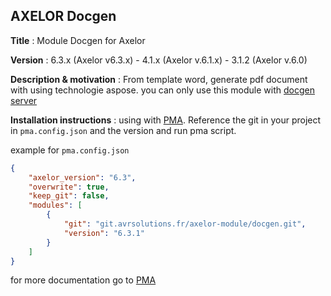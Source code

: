 ## AXELOR Docgen 

**Title** : Module Docgen for Axelor

**Version** : 6.3.x (Axelor v6.3.x) - 4.1.x (Axelor v.6.1.x) - 3.1.2 (Axelor v.6.0)

**Description & motivation** : From template word, generate pdf document with using technologie aspose.
you can only use this module with [docgen server](https://git.avrsolutions.fr/avr/docgen)


**Installation instructions** : using with [PMA](https://git.avrsolutions.fr/avr/pma). Reference the git in your project in `pma.config.json` and the version and run pma script. 

example for `pma.config.json`

```json
{
    "axelor_version": "6.3",
    "overwrite": true,
    "keep_git": false,
    "modules": [
        {
            "git": "git.avrsolutions.fr/axelor-module/docgen.git",
            "version": "6.3.1"
        }
    ]
}

```

for more documentation go to [PMA](https://git.avrsolutions.fr/avr/pma)